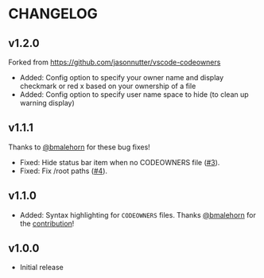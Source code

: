 # CHANGELOG

## v1.2.0

Forked from https://github.com/jasonnutter/vscode-codeowners

-   Added: Config option to specify your owner name and display checkmark or red x based on your ownership of a file
-   Added: Config option to specify user name space to hide (to clean up warning display)

## v1.1.1

Thanks to [@bmalehorn](https://github.com/bmalehorn) for these bug fixes!

-   Fixed: Hide status bar item when no CODEOWNERS file ([#3](https://github.com/jasonnutter/vscode-codeowners/pull/3)).
-   Fixed: Fix /root paths ([#4](https://github.com/jasonnutter/vscode-codeowners/pull/4)).

## v1.1.0

-   Added: Syntax highlighting for `CODEOWNERS` files. Thanks [@bmalehorn](https://github.com/bmalehorn) for the [contribution](https://github.com/jasonnutter/vscode-codeowners/pull/1)!

## v1.0.0

-   Initial release
